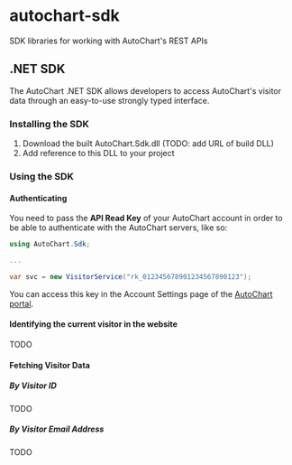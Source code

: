 autochart-sdk
=============

SDK libraries for working with AutoChart's REST APIs

## .NET SDK
The AutoChart .NET SDK allows developers to access AutoChart's visitor data through an easy-to-use strongly typed interface.

### Installing the SDK

1. Download the built AutoChart.Sdk.dll (TODO: add URL of build DLL)
2. Add reference to this DLL to your project

### Using the SDK
#### Authenticating
You need to pass the **API Read Key** of your AutoChart account in order to be able to authenticate with the AutoChart servers, like so:

```csharp
using AutoChart.Sdk;

...

var svc = new VisitorService("rk_012345678901234567890123"); 

``` 

You can access this key in the Account Settings page of the [AutoChart portal](https://portal.autochart.io).

#### Identifying the current visitor in the website
TODO

#### Fetching Visitor Data
##### By Visitor ID
TODO

##### By Visitor Email Address
TODO
